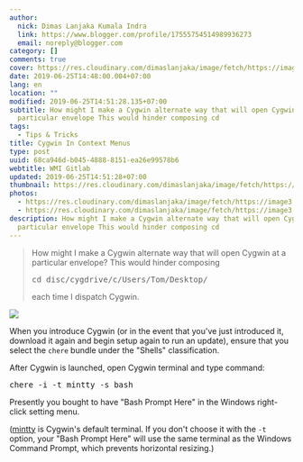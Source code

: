 ```yaml
---
author:
  nick: Dimas Lanjaka Kumala Indra
  link: https://www.blogger.com/profile/17555754514989936273
  email: noreply@blogger.com
category: []
comments: true
cover: https://res.cloudinary.com/dimaslanjaka/image/fetch/https://image3.mouthshut.com/images/imagesp/925039881s.png
date: 2019-06-25T14:48:00.004+07:00
lang: en
location: ""
modified: 2019-06-25T14:51:28.135+07:00
subtitle: How might I make a Cygwin alternate way that will open Cygwin at a
  particular envelope This would hinder composing cd
tags:
  - Tips & Tricks
title: Cygwin In Context Menus
type: post
uuid: 68ca946d-b045-4888-8151-ea26e99578b6
webtitle: WMI Gitlab
updated: 2019-06-25T14:51:28+07:00
thumbnail: https://res.cloudinary.com/dimaslanjaka/image/fetch/https://image3.mouthshut.com/images/imagesp/925039881s.png
photos:
  - https://res.cloudinary.com/dimaslanjaka/image/fetch/https://image3.mouthshut.com/images/imagesp/925039881s.png
  - https://res.cloudinary.com/dimaslanjaka/image/fetch/https://image3.mouthshut.com/images/imagesp/925039881s.png
description: How might I make a Cygwin alternate way that will open Cygwin at a
  particular envelope This would hinder composing cd
---
```


<div dir="ltr" style="text-align: left;" trbidi="on"><blockquote>How might I make a Cygwin alternate way that will open Cygwin at a particular envelope? This would hinder composing <pre>cd disc/cygdrive/c/Users/Tom/Desktop/ </pre>each time I dispatch Cygwin. </blockquote><img src="https://res.cloudinary.com/dimaslanjaka/image/fetch/https://image3.mouthshut.com/images/imagesp/925039881s.png"><p>When you introduce Cygwin (or in the event that you've just introduced it, download it   again and begin setup again to run an update), ensure that you select   the <code>chere</code> bundle under the "Shells" classification. </p><p>    After Cygwin is launched, open Cygwin terminal and type command: </p><pre>chere -i -t mintty -s bash</pre><p></p><p>    Presently you bought to have "Bash Prompt Here" in the Windows right-click setting   menu. </p><p>    (<a href="https://code.google.com/p/mintty/" rel="noopener noreferer nofollow">mintty</a> is     Cygwin's default terminal. If you don't choose it with the <code>-t</code>    option, your "Bash Prompt Here" will use the same terminal as the Windows     Command Prompt, which prevents horizontal resizing.) </p> </div>